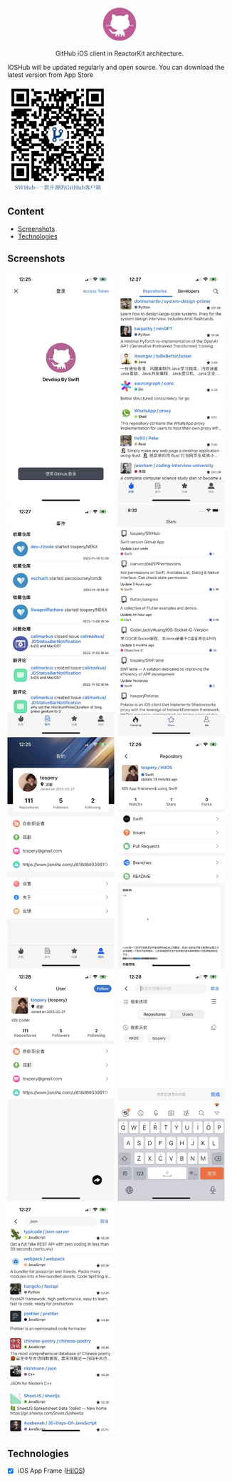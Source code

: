 <p align="center">
  <img src="https://github.com/tospery/IOSHub/blob/main/screenshots/appicon.png" alt="IOSHub logo" height="80">
</p>

<p align="center">
  GitHub iOS client in ReactorKit architecture.
</p>

IOSHub will be updated regularly and open source.
You can download the latest version from App Store
<p align="left">
  <img src="https://github.com/tospery/IOSHub/blob/main/screenshots/qrcode.png" alt="App Store" height="240" >
</p>

## Content
- [Screenshots](#screenshots)
- [Technologies](#technologies)

## Screenshots

<img alt="login" src="https://github.com/tospery/IOSHub/blob/main/screenshots/login.png?raw=true" width="240">&nbsp;
<img alt="trending" src="https://github.com/tospery/IOSHub/blob/main/screenshots/trending.png?raw=true" width="240">&nbsp;
<img alt="event" src="https://github.com/tospery/IOSHub/blob/main/screenshots/event.png?raw=true" width="240">&nbsp;
<img alt="stars" src="https://github.com/tospery/IOSHub/blob/main/screenshots/stars.png?raw=true" width="240">&nbsp;
<img alt="personal" src="https://github.com/tospery/IOSHub/blob/main/screenshots/personal.png?raw=true" width="240">&nbsp;
<img alt="repo" src="https://github.com/tospery/IOSHub/blob/main/screenshots/repo.png?raw=true" width="240">&nbsp;
<img alt="user" src="https://github.com/tospery/IOSHub/blob/main/screenshots/user.png?raw=true" width="240">&nbsp;
<img alt="search_history" src="https://github.com/tospery/IOSHub/blob/main/screenshots/search_history.png?raw=true" width="240">&nbsp;
<img alt="search_result" src="https://github.com/tospery/IOSHub/blob/main/screenshots/search_result.png?raw=true" width="240">&nbsp;

## Technologies
- [x] iOS App Frame ([HiIOS](https://github.com/tospery/HiIOS))
